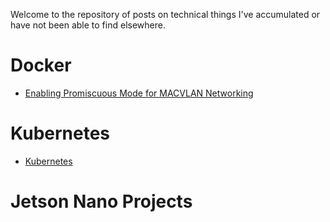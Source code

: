 Welcome to the repository of posts on technical things I've accumulated or have not been able to find elsewhere.

# Docker

- [Enabling Promiscuous Mode for MACVLAN Networking](./docker/macvlan01.md)

# Kubernetes

- [Kubernetes](./kubernetes/kubernetes01.md)

# Jetson Nano Projects
